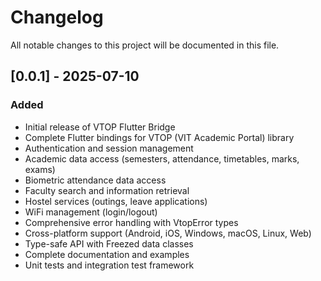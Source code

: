 # Changelog

All notable changes to this project will be documented in this file.

## [0.0.1] - 2025-07-10

### Added
- Initial release of VTOP Flutter Bridge
- Complete Flutter bindings for VTOP (VIT Academic Portal) library
- Authentication and session management
- Academic data access (semesters, attendance, timetables, marks, exams)
- Biometric attendance data access
- Faculty search and information retrieval
- Hostel services (outings, leave applications)
- WiFi management (login/logout)
- Comprehensive error handling with VtopError types
- Cross-platform support (Android, iOS, Windows, macOS, Linux, Web)
- Type-safe API with Freezed data classes
- Complete documentation and examples
- Unit tests and integration test framework
